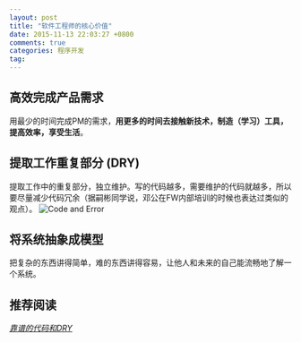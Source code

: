 ```yaml
---
layout: post
title: "软件工程师的核心价值"
date: 2015-11-13 22:03:27 +0800
comments: true
categories: 程序开发
tag:
---
```

## 高效完成产品需求
用最少的时间完成PM的需求，**用更多的时间去接触新技术，制造（学习）工具，提高效率，享受生活**。

## 提取工作重复部分 (DRY)
提取工作中的重复部分，独立维护。写的代码越多，需要维护的代码就越多，所以要尽量减少代码冗余（据嗣彬同学说，邓公在FW内部培训的时候也表达过类似的观点）。
![Code and Error](http://7xjra1.com1.z0.glb.clouddn.com/more_code_more_error.jpg)

## 将系统抽象成模型
把复杂的东西讲得简单，难的东西讲得容易，让他人和未来的自己能流畅地了解一个系统。

## 推荐阅读
*[靠谱的代码和DRY](http://www.cppblog.com/vczh/archive/2014/07/15/207658.html)*
